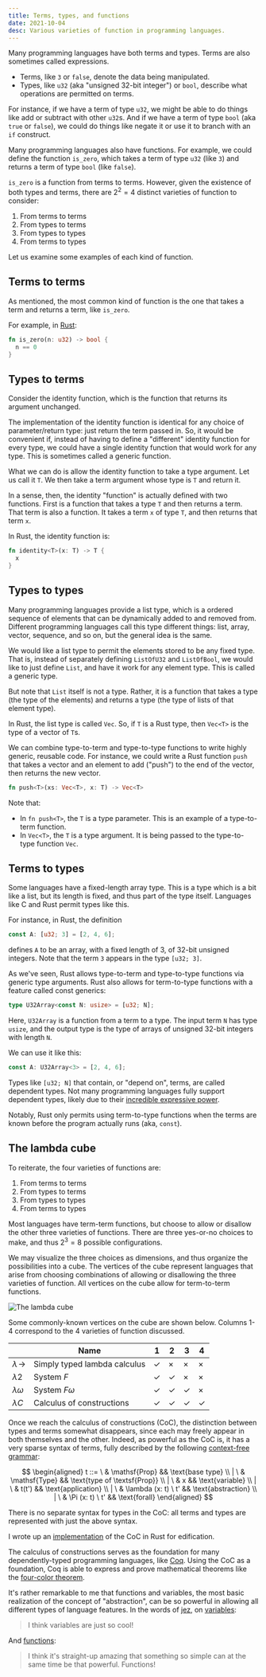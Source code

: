 ```yaml
---
title: Terms, types, and functions
date: 2021-10-04
desc: Various varieties of function in programming languages.
---
```


Many programming languages have both terms and types. Terms are also sometimes called expressions.

- Terms, like `3` or `false`, denote the data being manipulated.
- Types, like `u32` (aka "unsigned 32-bit integer") or `bool`, describe what operations are permitted on terms.

For instance, if we have a term of type `u32`, we might be able to do things like add or subtract with other `u32`s. And if we have a term of type `bool` (aka `true` or `false`), we could do things like negate it or use it to branch with an `if` construct.

Many programming languages also have functions. For example, we could define the function `is_zero`, which takes a term of type `u32` (like `3`) and returns a term of type `bool` (like `false`).

`is_zero` is a function from terms to terms. However, given the existence of both types and terms, there are $2^2 = 4$ distinct varieties of function to consider:

1. From terms to terms
2. From types to terms
3. From types to types
4. From terms to types

Let us examine some examples of each kind of function.

## Terms to terms

As mentioned, the most common kind of function is the one that takes a term and returns a term, like `is_zero`.

For example, in [Rust][]:

```rs
fn is_zero(n: u32) -> bool {
  n == 0
}
```

## Types to terms

Consider the identity function, which is the function that returns its argument unchanged.

The implementation of the identity function is identical for any choice of parameter/return type: just return the term passed in. So, it would be convenient if, instead of having to define a "different" identity function for every type, we could have a single identity function that would work for any type. This is sometimes called a generic function.

What we can do is allow the identity function to take a type argument. Let us call it `T`. We then take a term argument whose type is `T` and return it.

In a sense, then, the identity "function" is actually defined with two functions. First is a function that takes a type `T` and then returns a term. That term is also a function. It takes a term `x` of type `T`, and then returns that term `x`.

In Rust, the identity function is:

```rs
fn identity<T>(x: T) -> T {
  x
}
```

## Types to types

Many programming languages provide a list type, which is a ordered sequence of elements that can be dynamically added to and removed from. Different programming languages call this type different things: list, array, vector, sequence, and so on, but the general idea is the same.

We would like a list type to permit the elements stored to be any fixed type. That is, instead of separately defining `ListOfU32` and `ListOfBool`, we would like to just define `List`, and have it work for any element type. This is called a generic type.

But note that `List` itself is not a type. Rather, it is a function that takes a type (the type of the elements) and returns a type (the type of lists of that element type).

In Rust, the list type is called `Vec`. So, if `T` is a Rust type, then `Vec<T>` is the type of a vector of `T`s.

We can combine type-to-term and type-to-type functions to write highly generic, reusable code. For instance, we could write a Rust function `push` that takes a vector and an element to add ("push") to the end of the vector, then returns the new vector.

```rs
fn push<T>(xs: Vec<T>, x: T) -> Vec<T>
```

Note that:

- In `fn push<T>`, the `T` is a type parameter. This is an example of a type-to-term function.
- In `Vec<T>`, the `T` is a type argument. It is being passed to the type-to-type function `Vec`.

## Terms to types

Some languages have a fixed-length array type. This is a type which is a bit like a list, but its length is fixed, and thus part of the type itself. Languages like C and Rust permit types like this.

For instance, in Rust, the definition

```rs
const A: [u32; 3] = [2, 4, 6];
```

defines `A` to be an array, with a fixed length of 3, of 32-bit unsigned integers. Note that the term `3` appears in the type `[u32; 3]`.

As we've seen, Rust allows type-to-term and type-to-type functions via generic type arguments. Rust also allows for term-to-type functions with a feature called const generics:

```rs
type U32Array<const N: usize> = [u32; N];
```

Here, `U32Array` is a function from a term to a type. The input term `N` has type `usize`, and the output type is the type of arrays of unsigned 32-bit integers with length `N`.

We can use it like this:

```rs
const A: U32Array<3> = [2, 4, 6];
```

Types like `[u32; N]` that contain, or "depend on", terms, are called dependent types. Not many programming languages fully support dependent types, likely due to their [incredible expressive power][curry-howard].

Notably, Rust only permits using term-to-type functions when the terms are known before the program actually runs (aka, `const`).

## The lambda cube

To reiterate, the four varieties of functions are:

1. From terms to terms
2. From types to terms
3. From types to types
4. From terms to types

Most languages have term-term functions, but choose to allow or disallow the other three varieties of functions. There are three yes-or-no choices to make, and thus $2^3 = 8$ possible configurations.

We may visualize the three choices as dimensions, and thus organize the possibilities into a cube. The vertices of the cube represent languages that arise from choosing combinations of allowing or disallowing the three varieties of function. All vertices on the cube allow for term-to-term functions.

![The lambda cube](/img/lambda-cube.png)

Some commonly-known vertices on the cube are shown below. Columns 1-4 correspond to the 4 varieties of function discussed.

|  | Name | 1 | 2 | 3 | 4 |
| --- | --- | --- | --- | --- | --- |
| $\lambda\!\rightarrow$ | Simply typed lambda calculus | ✓ | × | × | × |
| $\lambda 2$ | System $F$ | ✓ | ✓ | × | × |
| $\lambda \omega$ | System $F\omega$ | ✓ | ✓ | ✓ | × |
| $\lambda C$ | Calculus of constructions | ✓ | ✓ | ✓ | ✓ |

Once we reach the calculus of constructions (CoC), the distinction between types and terms somewhat disappears, since each may freely appear in both themselves and the other. Indeed, as powerful as the CoC is, it has a very sparse syntax of terms, fully described by the following [context-free grammar][cfg]:

$$
\begin{aligned}
t
::=  \ & \mathsf{Prop} && \text{base type}
\\ | \ & \mathsf{Type} && \text{type of \textsf{Prop}}
\\ | \ & x && \text{variable}
\\ | \ & t(t') && \text{application}
\\ | \ & \lambda (x: t) \ t' && \text{abstraction}
\\ | \ & \Pi (x: t) \ t' && \text{forall}
\end{aligned}
$$

There is no separate syntax for types in the CoC: all terms and types are represented with just the above syntax.

I wrote up an [implementation][coc-rust] of the CoC in Rust for edification.

The calculus of constructions serves as the foundation for many dependently-typed programming languages, like [Coq][coq]. Using the CoC as a foundation, Coq is able to express and prove mathematical theorems like the [four-color theorem][four-c].

It's rather remarkable to me that functions and variables, the most basic realization of the concept of "abstraction", can be so powerful in allowing all different types of language features. In the words of [jez][], on [variables][var]:

> I think variables are just so cool!

And [functions][fun]:

> I think it's straight-up amazing that something so simple can at the same time be that powerful. Functions!

[coq]: https://coq.inria.fr
[coc-rust]: https://github.com/azdavis/coc
[four-c]: https://github.com/math-comp/fourcolor
[jez]: https://jez.io
[var]: https://blog.jez.io/variables-and-binding
[fun]: https://blog.jez.io/system-f-param
[curry-howard]: https://en.wikipedia.org/wiki/Curry–Howard_correspondence
[cfg]: https://en.wikipedia.org/wiki/Context-free_grammar
[rust]: https://www.rust-lang.org
